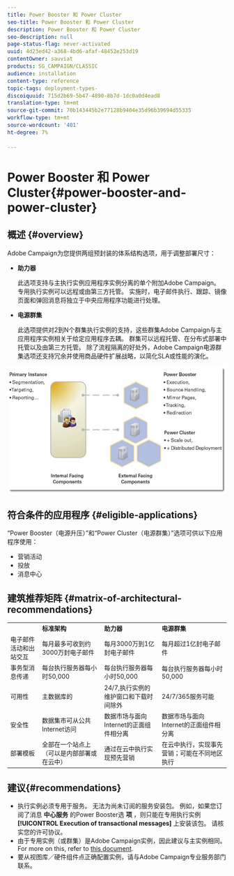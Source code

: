 ```yaml
---
title: Power Booster 和 Power Cluster
seo-title: Power Booster 和 Power Cluster
description: Power Booster 和 Power Cluster
seo-description: null
page-status-flag: never-activated
uuid: 4d23ed42-a368-4bd6-afaf-48452e253d19
contentOwner: sauviat
products: SG_CAMPAIGN/CLASSIC
audience: installation
content-type: reference
topic-tags: deployment-types-
discoiquuid: 715d2b69-5b47-4890-8b7d-1dc0a0d4ead8
translation-type: tm+mt
source-git-commit: 70b143445b2e77128b9404e35d96b39694d55335
workflow-type: tm+mt
source-wordcount: '401'
ht-degree: 7%

---
```



# Power Booster 和 Power Cluster{#power-booster-and-power-cluster}

## 概述 {#overview}

Adobe Campaign为您提供两组预封装的体系结构选项，用于调整部署尺寸：

* **助力器**

   此选项支持与主执行实例应用程序实例分离的单个附加Adobe Campaign。 专用执行实例可以远程或由第三方托管。 实施时，电子邮件执行、跟踪、镜像页面和弹回消息将独立于中央应用程序功能进行处理。

* **电源群集**

   此选项提供对2到N个群集执行实例的支持，这些群集Adobe Campaign与主应用程序实例相关于给定应用程序去耦。 群集可以远程托管、在分布式部署中托管以及由第三方托管。 除了流程隔离的好处外，Adobe Campaign电源群集选项还支持冗余并使用商品硬件扩展战略，以简化SLA或性能的演化。

![](assets/architectural_options_diagram.png)

## 符合条件的应用程序 {#eligible-applications}

“Power Booster（电源升压）”和“Power Cluster（电源群集）”选项可供以下应用程序使用：

* 营销活动
* 投放
* 消息中心

## 建筑推荐矩阵 {#matrix-of-architectural-recommendations}

<table> 
 <tbody> 
  <tr> 
   <td> </td> 
   <td> <strong>标准架构</strong><br /> </td> 
   <td> <strong>助力器</strong><br /> </td> 
   <td> <strong>电源群集</strong><br /> </td> 
  </tr> 
  <tr> 
   <td> 电子邮件活动和出站交互<br /> </td> 
   <td> 每月最多可收到约3000万封电子邮件<br /> </td> 
   <td> 每月3000万到1亿封电子邮件<br /> </td> 
   <td> 每月超过1亿封电子邮件<br /> </td> 
  </tr> 
  <tr> 
   <td> 事务型消息传递<br /> </td> 
   <td> 每台执行服务器每小时50,000<br /> </td> 
   <td> 每台执行服务器每小时50,000<br /> </td> 
   <td> 每台执行服务器每小时50,000<br /> </td> 
  </tr> 
  <tr> 
   <td> 可用性<br /> </td> 
   <td> 主数据库的<br /> </td> 
   <td> 24/7,执行实例的维护窗口和下载时间除外<br /> </td> 
   <td> 24/7/365服务可能<br /> </td> 
  </tr> 
  <tr> 
   <td> 安全性<br /> </td> 
   <td> 数据集市可从公共Internet访问<br /> </td> 
   <td> 数据市场与面向Internet的正面组件相分离<br /> </td> 
   <td> 数据市场与面向Internet的正面组件相分离<br /> </td> 
  </tr> 
  <tr> 
   <td> 部署模板<br /> </td> 
   <td> 全部在一个站点上（可以是内部部署或在云中）<br /> </td> 
   <td> 通过在云中执行实现预先营销<br /> </td> 
   <td> 在云中执行，实现事先营销；可能在不同地区执行<br /> </td> 
  </tr> 
 </tbody> 
</table>

## 建议{#recommendations}

* 执行实例必须专用于服务。 无法为尚未订阅的服务安装包。 例如，如果您订阅了消息 **中心服务** 的Power Booster选 **项** ，则只能在专用执行实例 **[!UICONTROL Execution of transactional messages]** 上安装该包。 请核实您的许可协议。
* 由于专用实例（或群集）是Adobe Campaign实例，因此建议与主实例相同。 For more on this, refer to [this document](../../production/using/foreword.md).
* 要从视图库／硬件组件点正确配置实例，请与Adobe Campaign专业服务部门联系。

